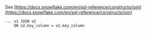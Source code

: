 See [https://docs.snowflake.com/en/sql-reference/constructs/join](https://docs.snowflake.com/en/sql-reference/constructs/join)
```
... o1 JOIN o2
    ON o2.key_column = o1.key_column
```
